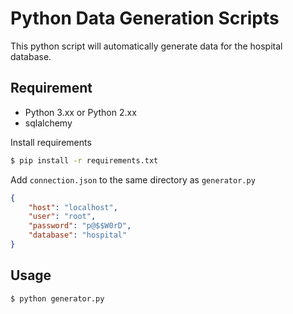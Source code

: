 # Python Data Generation Scripts
This python script will automatically generate data for the hospital database.

## Requirement

- Python 3.xx or Python 2.xx
- sqlalchemy

Install requirements
```bash
$ pip install -r requirements.txt
```
Add `connection.json` to the same directory as `generator.py`
```json
{
    "host": "localhost",
    "user": "root",
    "password": "p@$$W0rD",
    "database": "hospital"
}
```

## Usage 
```bash
$ python generator.py
```